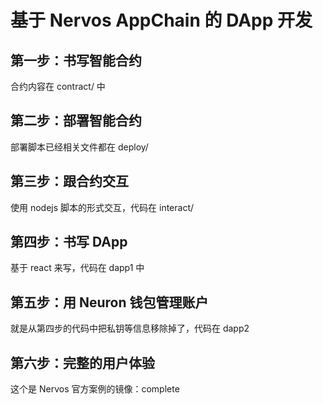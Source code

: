 # 基于 Nervos AppChain 的 DApp 开发

## 第一步：书写智能合约

合约内容在 contract/ 中

## 第二步：部署智能合约

部署脚本已经相关文件都在 deploy/

## 第三步：跟合约交互

使用 nodejs 脚本的形式交互，代码在 interact/

## 第四步：书写 DApp

基于 react 来写，代码在 dapp1 中


## 第五步：用 Neuron 钱包管理账户

就是从第四步的代码中把私钥等信息移除掉了，代码在 dapp2

## 第六步：完整的用户体验

这个是 Nervos 官方案例的镜像：complete

